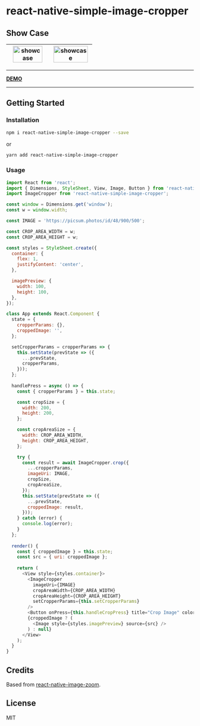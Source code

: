# react-native-simple-image-cropper

## Show Case


<img src="https://raw.githubusercontent.com/barrsan/react-native-simple-image-cropper/master/showcase.gif" alt="showcase" width="89%">  |  <img src="https://raw.githubusercontent.com/barrsan/react-native-simple-image-cropper/master/showcase2.gif" alt="showcase" width="96%"> |
:---------------:|:----------------:|

---

**[DEMO](https://snack.expo.io/@barrsan/react-native-simple-image-cropper-demo)**

---

## Getting Started

### Installation

```bash
npm i react-native-simple-image-cropper --save
```

or

```bash
yarn add react-native-simple-image-cropper
```

### Usage

```javascript
import React from 'react';
import { Dimensions, StyleSheet, View, Image, Button } from 'react-native';
import ImageCropper from 'react-native-simple-image-cropper';

const window = Dimensions.get('window');
const w = window.width;

const IMAGE = 'https://picsum.photos/id/48/900/500';

const CROP_AREA_WIDTH = w;
const CROP_AREA_HEIGHT = w;

const styles = StyleSheet.create({
  container: {
    flex: 1,
    justifyContent: 'center',
  },

  imagePreview: {
    width: 100,
    height: 100,
  },
});

class App extends React.Component {	
  state = {
    cropperParams: {},
    croppedImage: '',
  };

  setCropperParams = cropperParams => {
    this.setState(prevState => ({
      ...prevState,
      cropperParams,
    }));
  };
  
  handlePress = async () => {
    const { cropperParams } = this.state;

    const cropSize = {
      width: 200,
      height: 200,
    };

    const cropAreaSize = {
      width: CROP_AREA_WIDTH,
      height: CROP_AREA_HEIGHT,
    };

    try {
      const result = await ImageCropper.crop({
        ...cropperParams,
        imageUri: IMAGE,
        cropSize,
        cropAreaSize,
      });
      this.setState(prevState => ({
        ...prevState,
        croppedImage: result,
      }));
    } catch (error) {
      console.log(error);
    }
  };
  
  render() {
    const { croppedImage } = this.state;
    const src = { uri: croppedImage };
    
    return (
      <View style={styles.container}>
        <ImageCropper
          imageUri={IMAGE}
          cropAreaWidth={CROP_AREA_WIDTH}
          cropAreaHeight={CROP_AREA_HEIGHT}
          setCropperParams={this.setCropperParams}
        />
        <Button onPress={this.handleCropPress} title="Crop Image" color="blue" />
        {croppedImage ? (
          <Image style={styles.imagePreview} source={src} />
        ) : null}
      </View>
    );
  }
}
```

## Credits

Based from [react-native-image-zoom](https://github.com/ascoders/react-native-image-zoom).

## License

MIT
